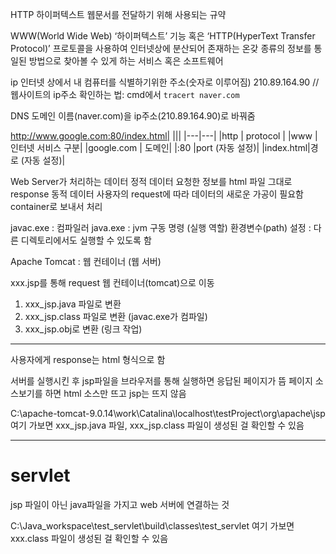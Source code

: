 HTTP
하이퍼텍스트 웹문서를 전달하기 위해 사용되는 규약

WWW(World Wide Web)
‘하이퍼텍스트’ 기능 혹은 ‘HTTP(HyperText Transfer Protocol)’ 프로토콜을 사용하여 인터넷상에
분산되어 존재하는 온갖 종류의 정보를 통일된 방법으로 찾아볼 수 있게 하는 서비스 혹은
소프트웨어

ip
인터넷 상에서 내 컴퓨터를 식별하기위한 주소(숫자로 이루어짐)
210.89.164.90
// 웹사이트의 ip주소 확인하는 법: cmd에서 `tracert naver.com`

DNS
도메인 이름(naver.com)을 ip주소(210.89.164.90)로 바꿔줌

http://www.google.com:80/index.html|
|||
|---|---|
|http | protocol |
|www | 인터넷 서비스 구분|
|google.com | 도메인|
|:80 |port (자동 설정)|
|index.html|경로 (자동 설정)|

Web Server가 처리하는 데이터
정적 데이터
요청한 정보를 html 파일 그대로 response
동적 데이터
사용자의 request에 따라 데이터의 새로운 가공이 필요함
container로 보내서 처리


javac.exe : 컴파일러
java.exe : jvm 구동 명령 (실행 역할)
환경변수(path) 설정 : 다른 디렉토리에서도 실행할 수 있도록 함

Apache Tomcat : 웹 컨테이너 (웹 서버)

xxx.jsp를 통해 request
웹 컨테이너(tomcat)으로 이동
1. xxx_jsp.java 파일로 변환
2. xxx_jsp.class 파일로 변환 (javac.exe가 컴파일)
3. xxx_jsp.obj로 변환 (링크 작업)
---
사용자에게 response는 html 형식으로 함

서버를 실행시킨 후
jsp파일을 브라우저를 통해 실행하면 응답된 페이지가 뜸
페이지 소스보기를 하면 html 소스만 뜨고 jsp는 뜨지 않음

C:\apache-tomcat-9.0.14\work\Catalina\localhost\testProject\org\apache\jsp
여기 가보면 xxx_jsp.java 파일, xxx_jsp.class 파일이 생성된 걸 확인할 수 있음

---
# servlet

jsp 파일이 아닌 java파일을 가지고 web 서버에 연결하는 것

C:\Java_workspace\test_servlet\build\classes\test_servlet
여기 가보면 xxx.class 파일이 생성된 걸 확인할 수 있음
